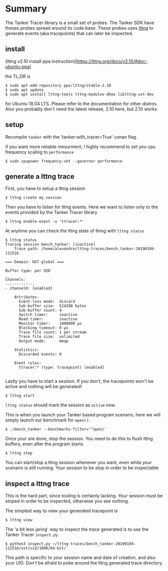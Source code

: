 # Summary

The Tanker Tracer library is a small set of probes. The Tanker SDK have theses probes spread around its code base. These probes uses [lttng](https://lttng.org) to generate events (aka tracepoints) that can later be inspected.

## install

(lttng v2.10 install ppa instruction)[https://lttng.org/docs/v2.10/#doc-ubuntu-ppa]

the TL;DR is

```
$ sudo apt-add-repository ppa:lttng/stable-2.10
$ sudo apt update
$ sudo apt install lttng-tools lttng-modules-dkms liblttng-ust-dev
```

for Ubuntu 18.04 LTS. Please refer to the documentation for other distros.
Also you probably don't need the latest release, 2.10 here, but 2.10 works.

## setup

Recompile `tanker` with the 'tanker:with_tracer=True' conan flag.

if you want more reliable mesurment, I highly recommend to set you cpu frequency scaling to `performance`

```
$ sudo cpupower frequency-set --governor performance
```

## generate a lttng trace

First, you have to setup a lttng session

```
$ lttng create my_session
```

Then you have to listen for lttng events. Here we want to listen only to the events provided by the Tanker Tracer library

```
$ lttng enable-event -u 'ttracer:*'
```

At anytime you can check the lttng state of thing with `lttng status`

```
$ lttng status
Tracing session bench_tanker: [inactive]
    Trace path: /home/alexandre/lttng-traces/bench_tanker-20190104-112516

=== Domain: UST global ===

Buffer type: per UID

Channels:
-------------
- channel0: [enabled]

    Attributes:
      Event-loss mode:  discard
      Sub-buffer size:  524288 bytes
      Sub-buffer count: 4
      Switch timer:     inactive
      Read timer:       inactive
      Monitor timer:    1000000 µs
      Blocking timeout: 0 µs
      Trace file count: 1 per stream
      Trace file size:  unlimited
      Output mode:      mmap

    Statistics:
      Discarded events: 0

    Event rules:
      ttracer:* (type: tracepoint) [enabled]


```

Lastly you have to start a session. If you don't, the tracepoints won't be active and nothing will be generated!

```
$ lttng start
```

`lttng status` should mark the session as `active` now.

This is when you launch your Tanker based program scenario, here we will simply launch our benchmark for `open()`:

```
$ ./bench_tanker --benchmarks-filter='^open/'
```

Once your are done, stop the session. You need to do this to flush lttng buffers, even after the program starts.

```
$ lttng stop
```

You can start/stop a lttng session whenever you want, even while your scenario is still running. Your session to be stop in order to be inspectable

## inspect a lttng trace

This is the hard part, since tooling is certainly lacking.
Your session must be stoped in order to be inspected, otherwise you see nothing.

The simplest way to view your generated tracepoint is 
```
$ lttng view
```

The 'a bit less jaring' way to inspect the trace generated is to use the Tanker Tracer `inspect.py`

```
$ python3 inspect.py ~/lttng-traces/bench_tanker-20190104-112516/ust/uid/1000/64-bit/
```

This path is specific to your session name and date of creation, and also your UID. Don't be afraid to poke around the lttng generated trace directory.

